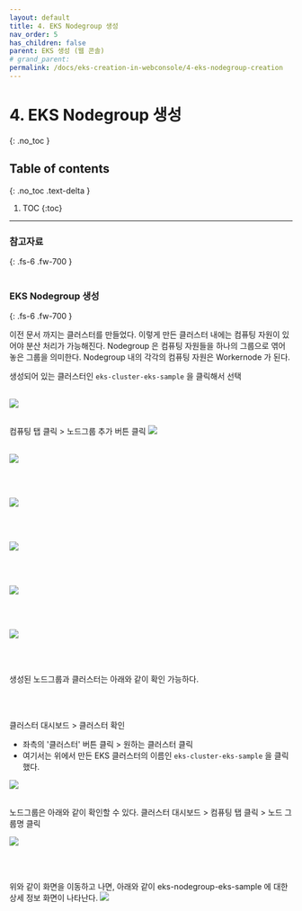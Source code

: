 ```yaml
---
layout: default
title: 4. EKS Nodegroup 생성
nav_order: 5
has_children: false
parent: EKS 생성 (웹 콘솔)
# grand_parent: 
permalink: /docs/eks-creation-in-webconsole/4-eks-nodegroup-creation
---
```



# 4. EKS Nodegroup 생성
{: .no_toc }
<br>

## Table of contents
{: .no_toc .text-delta }

1. TOC
{:toc}

---

### 참고자료
{: .fs-6 .fw-700 }
<br>
<br>

### EKS Nodegroup 생성
{: .fs-6 .fw-700 }

이전 문서 까지는 클러스터를 만들었다. 이렇게 만든 클러스터 내에는 컴퓨팅 자원이 있어야 분산 처리가 가능해진다. Nodegroup 은 컴퓨팅 자원들을 하나의 그룹으로 엮어놓은 그룹을 의미한다. Nodegroup 내의 각각의 컴퓨팅 자원은 Workernode 가 된다.<br>

생성되어 있는 클러스터인 `eks-cluster-eks-sample` 을 클릭해서 선택
<br>
<br>

![](./img/EKS-NODEGROUP-CREATION/EKS-NODEGROUP-1.png)
<br>
<br>

컴퓨팅 탭 클릭 > 노드그룹 추가 버튼 클릭
![](./img/EKS-NODEGROUP-CREATION/EKS-NODEGROUP-2.png)
<br>
<br>

![](./img/EKS-NODEGROUP-CREATION/EKS-NODEGROUP-3.png)

<br>
<br>

![](./img/EKS-NODEGROUP-CREATION/EKS-NODEGROUP-4.png)

<br>
<br>

![](./img/EKS-NODEGROUP-CREATION/EKS-NODEGROUP-5.png)

<br>
<br>

![](./img/EKS-NODEGROUP-CREATION/EKS-NODEGROUP-6.png)

<br>
<br>

![](./img/EKS-NODEGROUP-CREATION/EKS-NODEGROUP-7.png)

<br>
<br>

생성된 노드그룹과 클러스터는 아래와 같이 확인 가능하다.

<br>
<br>

클러스터 대시보드 > 클러스터 확인
- 좌측의 '클러스터' 버튼 클릭 > 원하는 클러스터 클릭 
- 여기서는 위에서 만든 EKS 클러스터의 이름인 `eks-cluster-eks-sample` 을 클릭했다.

![](./img/EKS-NODEGROUP-CREATION/EKS-CLUSTER-NODEGROUP-1.png)
<br>
<br>

노드그룹은 아래와 같이 확인할 수 있다.
클러스터 대시보드 > 컴퓨팅 탭 클릭 > 노드 그룹명 클릭

![](./img/EKS-NODEGROUP-CREATION/EKS-CLUSTER-NODEGROUP-2.png)

<br>
<br>

위와 같이 화면을 이동하고 나면, 아래와 같이 eks-nodegroup-eks-sample 에 대한 상세 정보 화면이 나타난다.
![](./img/EKS-NODEGROUP-CREATION/EKS-CLUSTER-NODEGROUP-3.png)

<br>
<br>
